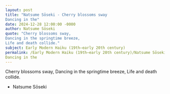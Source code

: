 ```yaml
---
layout: post
title: "Natsume Sōseki - Cherry blossoms sway
Dancing in the"
date: 2024-12-28 12:00:00 -0000
author: Natsume Sōseki
quote: "Cherry blossoms sway,
Dancing in the springtime breeze,
Life and death collide."
subject: Early Modern Haiku (19th–early 20th century)
permalink: /Early Modern Haiku (19th–early 20th century)/Natsume Sōseki/Natsume Sōseki - Cherry blossoms sway
Dancing in the
---
```


Cherry blossoms sway,
Dancing in the springtime breeze,
Life and death collide.

- Natsume Sōseki
